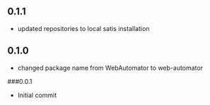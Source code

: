 ## 0.1.1

 - updated repositories to local satis installation

## 0.1.0

 - changed package name from WebAutomator to web-automator

###0.0.1

- Initial commit
